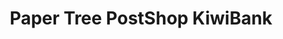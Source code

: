 ---
title: "Paper Tree PostShop KiwiBank"
url: /christchurch/paper-tree-postshop-kiwibank/
shop: office supplies
---
